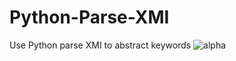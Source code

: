 # Python-Parse-XMI
Use Python parse XMI to abstract keywords
![alpha](http://imglf2.nosdn.127.net/img/UHMrRXE1YnR1Sys0d3VBeDZGbmdZK01CUHh5SVE2L1JBM3ZEWjBGcGRiUitxcFhYTzlRM0F3PT0.png?imageView&thumbnail=1841y2729&type=jpg&quality=96&stripmeta=0&type=jpg)
